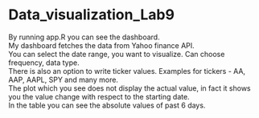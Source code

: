 # Data_visualization_Lab9

By running app.R you can see the dashboard. \
My dashboard fetches the data from Yahoo finance API. \
You can select the date range, you want to visualize. Can choose frequency, data type. \
There is also an option to write ticker values. Examples for tickers - AA, AAP, AAPL, SPY and many more. \
The plot which you see does not display the actual value, in fact it shows you the value change with respect to the starting date. \
In the table you can see the absolute values of past 6 days.


